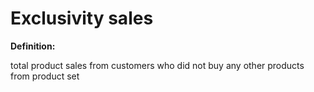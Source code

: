 # Exclusivity sales

**Definition:**

total product sales from customers who did not buy any other products from product set
